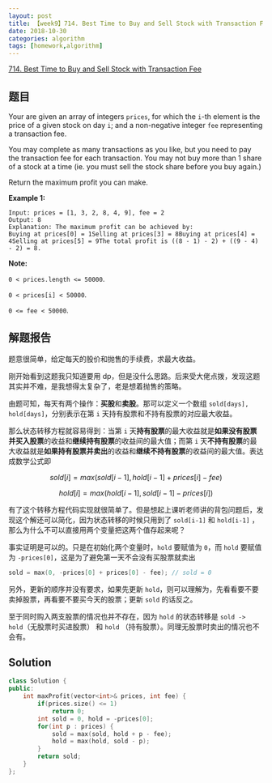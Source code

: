 ```yaml
---
layout: post
title: 【week9】714. Best Time to Buy and Sell Stock with Transaction Fee
date: 2018-10-30
categories: algorithm
tags: [homework,algorithm]
---
```


[714. Best Time to Buy and Sell Stock with Transaction Fee](https://leetcode.com/problems/best-time-to-buy-and-sell-stock-with-transaction-fee/description/)

<!--more--> 

## 题目

Your are given an array of integers `prices`, for which the `i`-th element is the price of a given stock on day `i`; and a non-negative integer `fee` representing a transaction fee.

You may complete as many transactions as you like, but you need to pay the transaction fee for each transaction. You may not buy more than 1 share of a stock at a time (ie. you must sell the stock share before you buy again.)

Return the maximum profit you can make.

**Example 1:**

```
Input: prices = [1, 3, 2, 8, 4, 9], fee = 2
Output: 8
Explanation: The maximum profit can be achieved by:
Buying at prices[0] = 1Selling at prices[3] = 8Buying at prices[4] = 4Selling at prices[5] = 9The total profit is ((8 - 1) - 2) + ((9 - 4) - 2) = 8.
```

**Note:**

`0 < prices.length <= 50000`.

`0 < prices[i] < 50000`.

`0 <= fee < 50000`.

## 解题报告

题意很简单，给定每天的股价和抛售的手续费，求最大收益。

刚开始看到这题我只知道要用 dp，但是没什么思路。后来受大佬点拨，发现这题其实并不难，是我想得太复杂了，老是想着抛售的策略。

由题可知，每天有两个操作：**买股**和**卖股**。那可以定义一个数组 `sold[days], hold[days]`，分别表示在第 `i` 天持有股票和不持有股票的对应最大收益。

那么状态转移方程就容易得到：当第 `i` 天**持有股票**的最大收益就是**如果没有股票并买入股票**的收益和**继续持有股票**的收益间的最大值；而第 `i` 天**不持有股票**的最大收益就是**如果持有股票并卖出**的收益和**继续不持有股票**的收益间的最大值。表达成数学公式即

$$sold[i]=max(sold[i-1],hold[i-1]+prices[i]-fee)$$

$$hold[i]=max(hold[i-1],sold[i-1]-prices[i])$$

有了这个转移方程代码实现就很简单了。但是想起上课听老师讲的背包问题后，发现这个解还可以简化，因为状态转移的时候只用到了 `sold[i-1]` 和 `hold[i-1]` ，那么为什么不可以直接用两个变量把这两个值存起来呢？

事实证明是可以的。只是在初始化两个变量时，`hold` 要赋值为 `0`，而 `hold` 要赋值为 `-prices[0]`，这是为了避免第一天不会没有买股票就卖出

```c++
sold = max(0, -prices[0] + prices[0] - fee); // sold = 0
```

另外，更新的顺序并没有要求，如果先更新 `hold`，则可以理解为，先看看要不要卖掉股票，再看要不要买今天的股票；更新 `sold` 的话反之。

至于同时购入两支股票的情况也并不存在，因为 `hold` 的状态转移是 `sold -> hold`（无股票时买进股票） 和 `hold` （持有股票）。同理无股票时卖出的情况也不会有。

## Solution

```cpp
class Solution {
public:
    int maxProfit(vector<int>& prices, int fee) {
        if(prices.size() <= 1)
            return 0;
        int sold = 0, hold = -prices[0]; 
        for(int p : prices) {
            sold = max(sold, hold + p - fee);
            hold = max(hold, sold - p);
        }
        return sold;
    }
};
```

